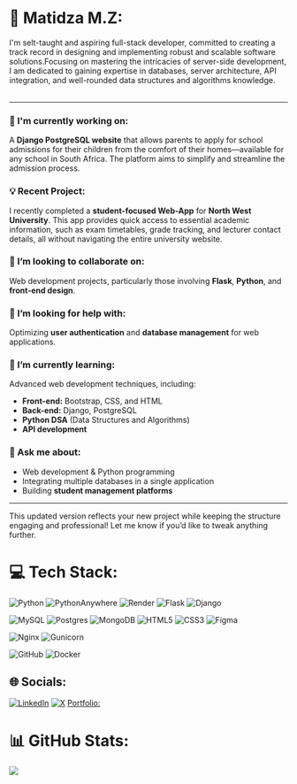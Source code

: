 # 💫 Matidza M.Z:

I'm selt-taught and aspiring full-stack developer, committed to creating a track record in designing and implementing robust and scalable software solutions.Focusing on mastering the intricacies of server-side development, I am dedicated to gaining expertise in databases, server architecture, API integration, and well-rounded data structures and algorithms knowledge.
<br/><br/>



---

### 🔭 I'm currently working on:  
A **Django PostgreSQL website** that allows parents to apply for school admissions for their children from the comfort of their homes—available for any school in South Africa. The platform aims to simplify and streamline the admission process.

### 💡 Recent Project:  
I recently completed a **student-focused Web-App** for **North West University**. This app provides quick access to essential academic information, such as exam timetables, grade tracking, and lecturer contact details, all without navigating the entire university website.

### 👯 I’m looking to collaborate on:  
Web development projects, particularly those involving **Flask**, **Python**, and **front-end design**.

### 🤝 I’m looking for help with:  
Optimizing **user authentication** and **database management** for web applications.

### 🌱 I’m currently learning:  
Advanced web development techniques, including:  
- **Front-end:** Bootstrap, CSS, and HTML  
- **Back-end:** Django, PostgreSQL  
- **Python DSA** (Data Structures and Algorithms)  
- **API development**

### 💬 Ask me about:  
- Web development & Python programming  
- Integrating multiple databases in a single application  
- Building **student management platforms**

---

This updated version reflects your new project while keeping the structure engaging and professional! Let me know if you’d like to tweak anything further.

# 💻 Tech Stack:
![Python](https://img.shields.io/badge/python-3670A0?style=for-the-badge&logo=python&logoColor=ffdd54) 
![PythonAnywhere](https://img.shields.io/badge/pythonanywhere-%232F9FD7.svg?style=for-the-badge&logo=pythonanywhere&logoColor=151515)
![Render](https://img.shields.io/badge/Render-%46E3B7.svg?style=for-the-badge&logo=render&logoColor=white)
![Flask](https://img.shields.io/badge/flask-%23000.svg?style=for-the-badge&logo=flask&logoColor=white)
![Django](https://img.shields.io/badge/django-%23092E20.svg?style=for-the-badge&logo=django&logoColor=white)

![MySQL](https://img.shields.io/badge/mysql-4479A1.svg?style=for-the-badge&logo=mysql&logoColor=white)
![Postgres](https://img.shields.io/badge/postgres-%23316192.svg?style=for-the-badge&logo=postgresql&logoColor=white)
![MongoDB](https://img.shields.io/badge/MongoDB-%234ea94b.svg?style=for-the-badge&logo=mongodb&logoColor=white)
![HTML5](https://img.shields.io/badge/html5-%23E34F26.svg?style=for-the-badge&logo=html5&logoColor=white)
![CSS3](https://img.shields.io/badge/css3-%231572B6.svg?style=for-the-badge&logo=css3&logoColor=white)
![Figma](https://img.shields.io/badge/figma-%23F24E1E.svg?style=for-the-badge&logo=figma&logoColor=white)

![Nginx](https://img.shields.io/badge/nginx-%23009639.svg?style=for-the-badge&logo=nginx&logoColor=white)
![Gunicorn](https://img.shields.io/badge/gunicorn-%298729.svg?style=for-the-badge&logo=gunicorn&logoColor=white)

![GitHub](https://img.shields.io/badge/github-%23121011.svg?style=for-the-badge&logo=github&logoColor=white) 
![Docker](https://img.shields.io/badge/docker-%230db7ed.svg?style=for-the-badge&logo=docker&logoColor=white)

## 🌐 Socials:
[![LinkedIn](https://img.shields.io/badge/LinkedIn-%230077B5.svg?logo=linkedin&logoColor=white)](https://linkedin.com/in/https://www.linkedin.com/in/muwevho-m-z/) [![X](https://img.shields.io/badge/X-black.svg?logo=X&logoColor=white)](https://x.com/https://twitter.com/DLTA_Capital) 
[Portfolio: ](https://matidza.w3spaces.com/index.html)


# 📊 GitHub Stats:
![](https://github-readme-stats.vercel.app/api?username=matidza&theme=dark&hide_border=false&include_all_commits=true&count_private=true)
<br/>

<!--
## 🏆 GitHub Trophies
![](https://github-profile-trophy.vercel.app/?username=matidza&theme=radical&no-frame=false&no-bg=true&margin-w=4)

---
[![](https://visitcount.itsvg.in/api?id=matidza&icon=0&color=0)](https://visitcount.itsvg.in)-->

<!-- Proudly created with GPRM ( https://gprm.itsvg.in ) -->



